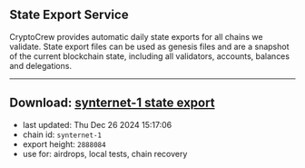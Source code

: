 ## State Export Service
CryptoCrew provides automatic daily state exports for all chains we validate. State export files can be used as genesis files and are a snapshot of the current blockchain state, including all validators, accounts, balances and delegations.

---
**Download: [synternet-1 state export](https://dl-eu2.ccvalidators.com/SERVICE/synternet/synternet-1_export_2888084.json)**
---

- last updated: Thu Dec 26 2024 15:17:06
- chain id: `synternet-1`
- export height: `2888084`
- use for: airdrops, local tests, chain recovery
